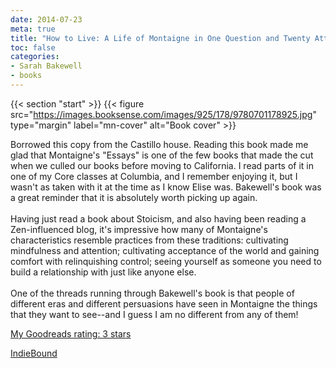 ```yaml
---
date: 2014-07-23
meta: true
title: "How to Live: A Life of Montaigne in One Question and Twenty Attempts at An Answer"
toc: false
categories:
- Sarah Bakewell
- books
---
```


{{< section "start" >}}
{{< figure src="https://images.booksense.com/images/925/178/9780701178925.jpg" type="margin" label="mn-cover" alt="Book cover" >}}

Borrowed this copy from the Castillo house. Reading this book made me glad that Montaigne's "Essays" is one of the few books that made the cut when we culled our books before moving to California. I read parts of it in one of my Core classes at Columbia, and I remember enjoying it, but I wasn't as taken with it at the time as I know Elise was. Bakewell's book was a great reminder that it is absolutely worth picking up again.<br /><br />Having just read a book about Stoicism, and also having been reading a Zen-influenced blog, it's impressive how many of Montaigne's characteristics resemble practices from these traditions: cultivating mindfulness and attention; cultivating acceptance of the world and gaining comfort with relinquishing control; seeing yourself as someone you need to build a relationship with just like anyone else. <br /><br />One of the threads running through Bakewell's book is that people of different eras and different persuasions have seen in Montaigne the things that they want to see--and I guess I am no different from any of them!

[My Goodreads rating: 3 stars](https://www.goodreads.com/review/show/999531636)  

[IndieBound](https://www.indiebound.org/book/9780701178925)
